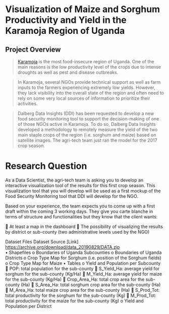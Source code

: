 # Visualization of Maize and Sorghum Productivity and Yield in the Karamoja Region of Uganda
## Project Overview 
>[Karamoja](https://en.wikipedia.org/wiki/Karamoja) is the most food-insecure region of Uganda. One of the main reasons is the low productivity level of the crops due to intense droughts as well as pest and disease outbreaks.

>In Karamoja, several NGOs provide technical support as well as farm inputs to the farmers experiencing extremely low yields. However, they lack visibility into the overall state of the region and often need to rely on some very local sources of information to prioritize their activities.

>Dalberg Data Insights (DDI) has been requested to develop a new food security monitoring tool to support the decision-making of one of those NGOs active in Karamoja.
To do so, Dalberg Data Insights developed a methodology to remotely measure the yield of the two main staple crops of the region (i.e. sorghum and maize) based on satellite images. The agri-tech team just ran the model for the 2017 crop season.

# Research Question
As a Data Scientist, the agri-tech team is asking you to develop an interactive visualization tool of the results for this first crop season. This visualization tool that you will develop will be used as a first mockup of the Food Security Monitoring tool that DDI will develop for the NGO.

Based on your experience, the team expects you to come up with a first draft within the coming 3 working days. They give you carte blanche in terms of structure and functionalities but they know that the client wants:

	At least a map in the dashboard
	The possibility of visualizing the results by district or sub-county (two administrative levels used by the NGO)

Dataset Files 
Dataset Source [Link] https://archive.org/download/data_20190829/DATA.zip  
•	Shapefiles
o	Boundaries of Uganda Subcounties 
o	Boundaries of Uganda Districts 
o	Crop Type Map for Sorghum (i.e. position of the Sorghum fields)
o	Crop Type Map for Maize
•	Tables
o	Yield and Population per Subcounty
	POP: total population for the sub-county 
	S_Yield_Ha: average yield for sorghum for the sub-county (Kg/Ha)
	M_Yield_Ha: average yield for maize for the sub-county (Kg/Ha)
	Crop_Area_Ha: total crop area for the sub-county (Ha)
	S_Area_Ha: total sorghum crop area for the sub-county (Ha)
	M_Area_Ha: total maize crop area for the sub-county (Ha)
	S_Prod_Tot: total productivity for the sorghum for the sub-county (Kg)
	M_Prod_Tot: total productivity for the maize for the sub-county (Kg)
o	Yield and Population per District 
